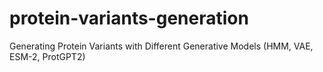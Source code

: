 # protein-variants-generation
Generating Protein Variants with Different Generative Models (HMM, VAE, ESM-2, ProtGPT2)
